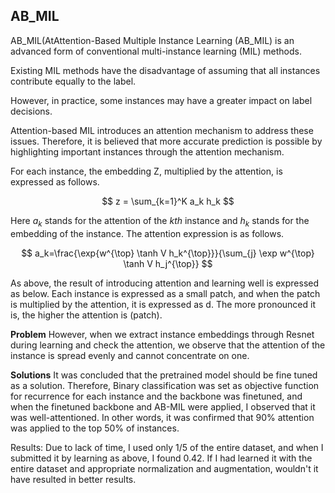 
## AB_MIL

AB_MIL(AtAttention-Based Multiple Instance Learning (AB_MIL) is an advanced form of conventional multi-instance learning (MIL) methods.

Existing MIL methods have the disadvantage of assuming that all instances contribute equally to the label.

However, in practice, some instances may have a greater impact on label decisions.

Attention-based MIL introduces an attention mechanism to address these issues. Therefore, it is believed that more accurate prediction is possible by highlighting important instances through the attention mechanism.

For each instance, the embedding Z, multiplied by the attention, is expressed as follows.

$$
z = \sum_{k=1}^K a_k h_k
$$

Here $a_k$ stands for the attention of the $kth$ instance and $h_k$ stands for the embedding of the instance. The attention expression is as follows.


$$
a_k=\frac{\exp{w^{\top} \tanh V h_k^{\top}}}{\sum_{j} \exp w^{\top} \tanh V h_j^{\top}}
$$

As above, the result of introducing attention and learning well is expressed as below. Each instance is expressed as a small patch, and when the patch is multiplied by the attention, it is expressed as d. The more pronounced it is, the higher the attention is (patch).

**Problem**
However, when we extract instance embeddings through Resnet during learning and check the attention, we observe that the attention of the instance is spread evenly and cannot concentrate on one.

**Solutions**
It was concluded that the pretrained model should be fine tuned as a solution. Therefore, Binary classification was set as objective function for recurrence for each instance and the backbone was finetuned, and when the finetuned backbone and AB-MIL were applied, I observed that it was well-attentioned. In other words, it was confirmed that 90% attention was applied to the top 50% of instances.

Results: Due to lack of time, I used only 1/5 of the entire dataset, and when I submitted it by learning as above, I found 0.42. If I had learned it with the entire dataset and appropriate normalization and augmentation, wouldn't it have resulted in better results.



<!--

AB_MIL(Attention-Based Multiple Instance Learning)은 기존 다중 인스턴스 학습 (MIL) 방법의 한 발전된 형태입니다. 

기존 MIL 방법은 모든 인스턴스가 레이블에 동일하게 기여한다고 가정하는 단점이 있습니다. 

하지만 실제로는 일부 인스턴스가 레이블 결정에 더 큰 영향을 미칠 수 있습니다. 

어텐션 기반 MIL은 이러한 문제를 해결하기 위해 어텐션 메커니즘을 도입합니다. 따라서 어텐션 메커니즘을 통해 중요한 인스턴스를 강조함으로 더 정확한 예측이 가능할것으로 판단됩니다. 

각 인스턴스마다 어텐션을 곱해서 합한 임베딩 Z는 다음과 같이 나타냅니다.


$$
z = \sum_{k=1}^K a_k h_k
$$

여기서 $a_k$는 $k번째$ 인스턴스의 어텐션을 의미하고 $h_k$는 인스턴스의 임베딩을 의미합니다. 어텐션의 식은 다음과 같습니다.

$$
a_k=\frac{\exp{w^{\top} \tanh V h_k^{\top}}}{\sum_{j=1}^K \exp w^{\top} \tanh V h_j^{\top}}
$$

위처럼 어텐션을 도입해서 잘 학습이 된결과는 아래처럼 표현 됩니다. 각 하나하나의 인스턴스들은 작은 패치로 표현이 되고, 패치에 어탠션을 곱하면 d처럼 나타내집니다. 뚜렷할수록 어텐션이 높은 인스턴스(패치)입니다.

**문제** 
하지만, 학습시에 Resnet을 통해 인스턴스 임베딩을 뽑고, 어텐션을 확인해본결과 인스턴스의 어텐션이 골고루 퍼져서 하나에 집중 못하는것으로 관측되었습니다.

**솔루션** 
솔루션으로는 pretrained 모델을 파인튜닝 시켜야한다고 결론에 이르렀습니다. 따라서 인스턴스마다 재발여부에 Binary classification을 objective function으로 놓고 backbone을 finetuning을 시켰고, 이렇게 finetuning 시킨 backbone과 AB-MIL을 적용시켰더니 잘 어텐션 되는 모습을 관측하였습니다. 즉, 상위 50프로의 인스턴스에 90프로 어텐션이 적용됨을 확인하였습니다.

결과 : 시간부족으로 전체 데이터셋의 1/5만 사용해서, 위 처럼 학습을 시켜 제출해보니 0.42가 나왔습니다.  전체 데이터셋과 적절한 normalization, augmentation으로 학습시켰다면, 더 좋은 결과에 이르지 않았을까 싶습니다.
-->
